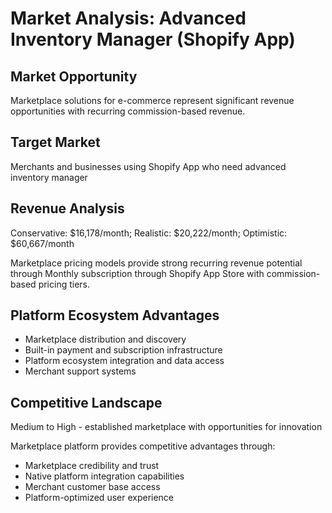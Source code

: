 # Market Analysis: Advanced Inventory Manager (Shopify App)

## Market Opportunity
Marketplace solutions for e-commerce represent significant revenue opportunities with recurring commission-based revenue.

## Target Market
Merchants and businesses using Shopify App who need advanced inventory manager

## Revenue Analysis
Conservative: $16,178/month; Realistic: $20,222/month; Optimistic: $60,667/month

Marketplace pricing models provide strong recurring revenue potential through Monthly subscription through Shopify App Store with commission-based pricing tiers.

## Platform Ecosystem Advantages
- Marketplace distribution and discovery
- Built-in payment and subscription infrastructure
- Platform ecosystem integration and data access
- Merchant support systems

## Competitive Landscape
Medium to High - established marketplace with opportunities for innovation

Marketplace platform provides competitive advantages through:
- Marketplace credibility and trust
- Native platform integration capabilities
- Merchant customer base access
- Platform-optimized user experience
